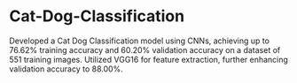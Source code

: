 # Cat-Dog-Classification
Developed a Cat Dog Classification model using CNNs, achieving up to 76.62% training accuracy and 60.20% validation accuracy on a dataset of 551 training images. Utilized VGG16 for feature extraction, further enhancing validation accuracy to 88.00%.
